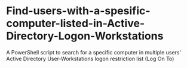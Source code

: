 # Find-users-with-a-spesific-computer-listed-in-Active-Directory-Logon-Workstations
A PowerShell script to search for a specific computer in multiple users' Active Directory User-Workstations logon restriction list (Log On To)
